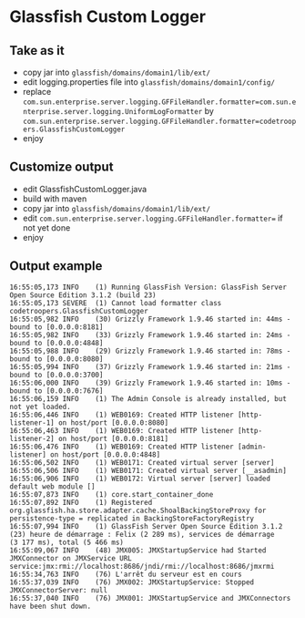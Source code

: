 # Glassfish Custom Logger


## Take as it
- copy jar into `glassfish/domains/domain1/lib/ext/`
- edit logging.properties file into `glassfish/domains/domain1/config/`
- replace `com.sun.enterprise.server.logging.GFFileHandler.formatter=com.sun.enterprise.server.logging.UniformLogFormatter` by `com.sun.enterprise.server.logging.GFFileHandler.formatter=codetroopers.GlassfishCustomLogger`
- enjoy

## Customize output

- edit GlassfishCustomLogger.java
- build with maven
- copy jar into `glassfish/domains/domain1/lib/ext/`
- edit `com.sun.enterprise.server.logging.GFFileHandler.formatter=` if not yet done
- enjoy

## Output example

    16:55:05,173 INFO    (1) Running GlassFish Version: GlassFish Server Open Source Edition 3.1.2 (build 23) 
    16:55:05,173 SEVERE  (1) Cannot load formatter class codetroopers.GlassfishCustomLogger 
    16:55:05,982 INFO    (30) Grizzly Framework 1.9.46 started in: 44ms - bound to [0.0.0.0:8181] 
    16:55:05,982 INFO    (33) Grizzly Framework 1.9.46 started in: 24ms - bound to [0.0.0.0:4848] 
    16:55:05,988 INFO    (29) Grizzly Framework 1.9.46 started in: 78ms - bound to [0.0.0.0:8080] 
    16:55:05,994 INFO    (37) Grizzly Framework 1.9.46 started in: 21ms - bound to [0.0.0.0:3700] 
    16:55:06,000 INFO    (39) Grizzly Framework 1.9.46 started in: 10ms - bound to [0.0.0.0:7676] 
    16:55:06,159 INFO    (1) The Admin Console is already installed, but not yet loaded. 
    16:55:06,446 INFO    (1) WEB0169: Created HTTP listener [http-listener-1] on host/port [0.0.0.0:8080] 
    16:55:06,463 INFO    (1) WEB0169: Created HTTP listener [http-listener-2] on host/port [0.0.0.0:8181] 
    16:55:06,476 INFO    (1) WEB0169: Created HTTP listener [admin-listener] on host/port [0.0.0.0:4848] 
    16:55:06,502 INFO    (1) WEB0171: Created virtual server [server] 
    16:55:06,506 INFO    (1) WEB0171: Created virtual server [__asadmin] 
    16:55:06,906 INFO    (1) WEB0172: Virtual server [server] loaded default web module [] 
    16:55:07,873 INFO    (1) core.start_container_done 
    16:55:07,892 INFO    (1) Registered org.glassfish.ha.store.adapter.cache.ShoalBackingStoreProxy for persistence-type = replicated in BackingStoreFactoryRegistry 
    16:55:07,994 INFO    (1) GlassFish Server Open Source Edition 3.1.2 (23) heure de démarrage : Felix (2 289 ms), services de démarrage (3 177 ms), total (5 466 ms) 
    16:55:09,067 INFO    (48) JMX005: JMXStartupService had Started JMXConnector on JMXService URL service:jmx:rmi://localhost:8686/jndi/rmi://localhost:8686/jmxrmi 
    16:55:34,763 INFO    (76) L'arrêt du serveur est en cours 
    16:55:37,039 INFO    (76) JMX002: JMXStartupService: Stopped JMXConnectorServer: null 
    16:55:37,040 INFO    (76) JMX001: JMXStartupService and JMXConnectors have been shut down. 



